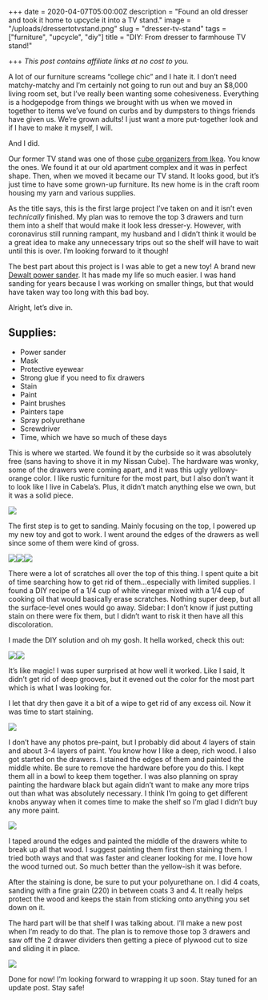 +++
date = 2020-04-07T05:00:00Z
description = "Found an old dresser and took it home to upcycle it into a TV stand."
image = "/uploads/dressertotvstand.png"
slug = "dresser-tv-stand"
tags = ["furniture", "upcycle", "diy"]
title = "DIY: From dresser to farmhouse TV stand!"

+++
_This post contains affiliate links at no cost to you._

A lot of our furniture screams “college chic” and I hate it. I don’t need matchy-matchy and I’m certainly not going to run out and buy an $8,000 living room set, but I’ve really been wanting some cohesiveness. Everything is a hodgepodge from things we brought with us when we moved in together to items we’ve found on curbs and by dumpsters to things friends have given us. We’re grown adults! I just want a more put-together look and if I have to make it myself, I will.

And I did.

Our former TV stand was one of those [cube organizers from Ikea](https://www.ikea.com/us/en/p/kallax-shelf-unit-black-brown-20275885/). You know the ones. We found it at our old apartment complex and it was in perfect shape. Then, when we moved it became our TV stand. It looks good, but it’s just time to have some grown-up furniture. Its new home is in the craft room housing my yarn and various supplies.

As the title says, this is the first large project I’ve taken on and it isn’t even *technically* finished. My plan was to remove the top 3 drawers and turn them into a shelf that would make it look less dresser-y. However, with coronavirus still running rampant, my husband and I didn’t think it would be a great idea to make any unnecessary trips out so the shelf will have to wait until this is over. I’m looking forward to it though!

The best part about this project is I was able to get a new toy! A brand new [Dewalt power sander](https://www.amazon.com/gp/product/B07JQM7C28/ref=as_li_qf_asin_il_tl?ie=UTF8&tag=codybear0e-20&creative=9325&linkCode=as2&creativeASIN=B07JQM7C28&linkId=6b0ac7ff82e6b31812a81a444f5d48f3). It has made my life so much easier. I was hand sanding for years because I was working on smaller things, but that would have taken way too long with this bad boy.

Alright, let’s dive in.

## Supplies:

* Power sander
* Mask
* Protective eyewear
* Strong glue if you need to fix drawers
* Stain
* Paint
* Paint brushes
* Painters tape
* Spray polyurethane
* Screwdriver
* Time, which we have so much of these days

This is where we started. We found it by the curbside so it was absolutely free (sans having to shove it in my Nissan Cube). The hardware was wonky, some of the drawers were coming apart, and it was this ugly yellowy-orange color. I like rustic furniture for the most part, but I also don’t want it to look like I live in Cabela’s. Plus, it didn’t match anything else we own, but it was a solid piece.

![](/uploads/old-dresser.jpg)

The first step is to get to sanding. Mainly focusing on the top, I powered up my new toy and got to work. I went around the edges of the drawers as well since some of them were kind of gross.

![](/uploads/sanding-dresser-top.jpg)![](/uploads/sanding-drawers.jpg)![](/uploads/cody-sanding.jpg)

There were a lot of scratches all over the top of this thing. I spent quite a bit of time searching how to get rid of them…especially with limited supplies. I found a DIY recipe of a 1/4 cup of white vinegar mixed with a 1/4 cup of cooking oil that would basically erase scratches. Nothing super deep, but all the surface-level ones would go away. Sidebar: I don’t know if just putting stain on there were fix them, but I didn’t want to risk it then have all this discoloration.

I made the DIY solution and oh my gosh. It hella worked, check this out:

![](/uploads/wood-before.jpg)![](/uploads/wood-after.jpg)

It’s like magic! I was super surprised at how well it worked. Like I said, It didn’t get rid of deep grooves, but it evened out the color for the most part which is what I was looking for.

I let that dry then gave it a bit of a wipe to get rid of any excess oil. Now it was time to start staining.

![](/uploads/paint-stain-with-drawers.jpg)

I don’t have any photos pre-paint, but I probably did about 4 layers of stain and about 3-4 layers of paint. You know how I like a deep, rich wood. I also got started on the drawers. I stained the edges of them and painted the middle white. Be sure to remove the hardware before you do this. I kept them all in a bowl to keep them together. I was also planning on spray painting the hardware black but again didn’t want to make any more trips out than what was absolutely necessary. I think I’m going to get different knobs anyway when it comes time to make the shelf so I’m glad I didn’t buy any more paint.

![](/uploads/drawers-paint.jpg)

I taped around the edges and painted the middle of the drawers white to break up all that wood. I suggest painting them first then staining them. I tried both ways and that was faster and cleaner looking for me. I love how the wood turned out. So much better than the yellow-ish it was before.

After the staining is done, be sure to put your polyurethane on. I did 4 coats, sanding with a fine grain (220) in between coats 3 and 4. It really helps protect the wood and keeps the stain from sticking onto anything you set down on it.

The hard part will be that shelf I was talking about. I’ll make a new post when I’m ready to do that. The plan is to remove those top 3 drawers and saw off the 2 drawer dividers then getting a piece of plywood cut to size and sliding it in place.

![](/uploads/finished-dresser.jpg)

Done for now! I’m looking forward to wrapping it up soon. Stay tuned for an update post. Stay safe!